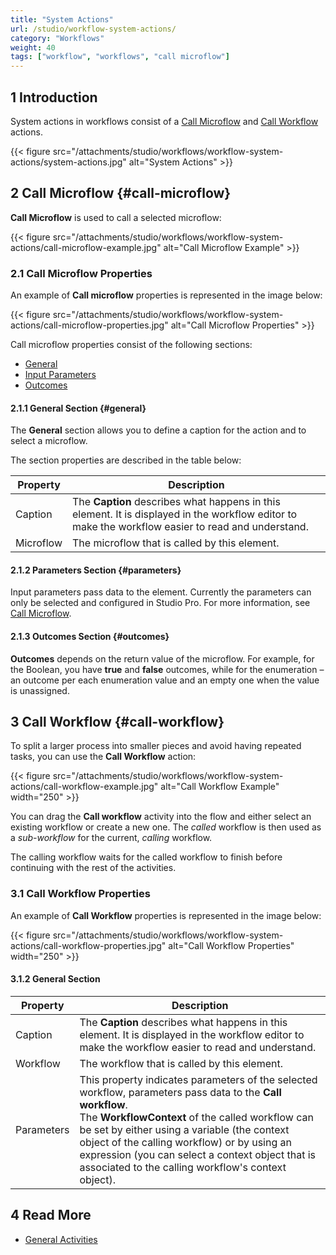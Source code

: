 ```yaml
---
title: "System Actions"
url: /studio/workflow-system-actions/
category: "Workflows"
weight: 40
tags: ["workflow", "workflows", "call microflow"]
---
```


## 1 Introduction

System actions in workflows consist of a [Call Microflow](#call-microflow) and [Call Workflow](#call-workflow) actions. 

{{< figure src="/attachments/studio/workflows/workflow-system-actions/system-actions.jpg" alt="System Actions" >}}

## 2 Call Microflow {#call-microflow}

**Call Microflow** is used to call a selected microflow:

{{< figure src="/attachments/studio/workflows/workflow-system-actions/call-microflow-example.jpg" alt="Call Microflow Example" >}}

### 2.1 Call Microflow Properties

An example of **Call microflow** properties is represented in the image below:

{{< figure src="/attachments/studio/workflows/workflow-system-actions/call-microflow-properties.jpg" alt="Call Microflow Properties" >}}

Call microflow properties consist of the following sections:

* [General](#general)
* [Input Parameters](#parameters)
* [Outcomes](#outcomes)

#### 2.1.1 General Section {#general}

The **General** section allows you to define a caption for the action and to select a microflow.  

The section properties are described in the table below:

| Property  | Description                                                  |
| --------- | ------------------------------------------------------------ |
| Caption   | The **Caption** describes what happens in this element. It is displayed in the workflow editor to make the workflow easier to read and understand. |
| Microflow | The microflow that is called by this element.                |

#### 2.1.2 Parameters Section {#parameters}

Input parameters pass data to the element. Currently the parameters can only be selected and configured in Studio Pro. For more information, see [Call Microflow](/refguide9/call-microflow/).

#### 2.1.3 Outcomes Section {#outcomes}

**Outcomes** depends on the return value of the microflow. For example, for the Boolean, you have **true** and **false** outcomes, while for the enumeration – an outcome per each enumeration value and an empty one when the value is unassigned. 

## 3 Call Workflow {#call-workflow}

To split a larger process into smaller pieces and avoid having repeated tasks, you can use the **Call Workflow** action:

{{< figure src="/attachments/studio/workflows/workflow-system-actions/call-workflow-example.jpg" alt="Call Workflow Example" width="250" >}}

You can drag the **Call workflow** activity into the flow and either select an existing workflow or create a new one. The *called* workflow is then used as a *sub-workflow* for the current, *calling* workflow.   

The calling workflow waits for the called workflow to finish before continuing with the rest of the activities. 

### 3.1 Call Workflow Properties

An example of **Call Workflow** properties is represented in the image below:

{{< figure src="/attachments/studio/workflows/workflow-system-actions/call-workflow-properties.jpg" alt="Call Workflow Properties" width="250"  >}}

#### 3.1.2 General Section

| Property   | Description                                                  |
| ---------- | ------------------------------------------------------------ |
| Caption    | The **Caption** describes what happens in this element. It is displayed in the workflow editor to make the workflow easier to read and understand. |
| Workflow   | The workflow that is called by this element.                 |
| Parameters | This property indicates parameters of the selected workflow, parameters pass data to the **Call workflow**. <br />The **WorkflowContext** of the called workflow can be set by either using a variable (the context object of the calling workflow) or by using an expression (you can select a context object that is associated to the calling workflow's context object). |

## 4 Read More

* [General Activities](/studio/workflows-general-activities/)
